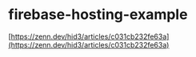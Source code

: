 # firebase-hosting-example

[https://zenn.dev/hid3/articles/c031cb232fe63a](https://zenn.dev/hid3/articles/c031cb232fe63a)
